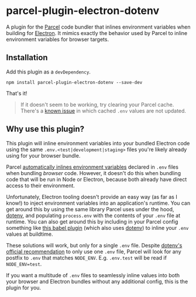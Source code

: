 # parcel-plugin-electron-dotenv

A plugin for the [Parcel](https://parceljs.org/) code bundler that inlines environment variables when building for [Electron](https://www.electronjs.org/). It mimics exactly the behavior used by Parcel to inline environment variables for browser targets.

## Installation

Add this plugin as a `devDependency`.

`npm install parcel-plugin-electron-dotenv --save-dev`

That's it!

> If it doesn't seem to be working, try clearing your Parcel cache. There's a [known issue](https://github.com/parcel-bundler/parcel/issues/1625) in which cached `.env` values are not updated.


## Why use this plugin?

This plugin will inline environment variables into your bundled Electron code using the same `.env.<test|development|staging>` files you're likely already using for your browser bundle.

Parcel [automatically inlines environment variables](https://parceljs.org/env.html) declared in `.env` files when bundling _browser_ code. However, it doesn't do this when bundling code that will be run in Node or Electron, because both already have direct access to their environment.

Unfortunately, Electron tooling doesn't provide an easy way (as far as I know!) to inject environment variables into an application's runtime. You can get around this by using the same library Parcel uses under the hood, [dotenv](https://github.com/motdotla/dotenv), and populating `process.env` with the contents of your `.env` file at runtime. You can also get around this by including in your Parcel config something like [this babel plugin](https://github.com/brysgo/babel-plugin-inline-dotenv) (which also uses [dotenv](https://github.com/motdotla/dotenv)) to inline your `.env` values at buildtime.

These solutions will work, but only for a single `.env` file. Despite [dotenv's official recommendation](https://github.com/motdotla/dotenv#should-i-have-multiple-env-files) to only use one `.env` file, Parcel will look for any postfix to `.env` that matches `NODE_ENV`. E.g. `.env.test` will be read if `NODE_ENV=test`.

If you want a multitude of `.env` files to seamlessly inline values into both your browser and Electron bundles without any additional config, this is the plugin for you.
